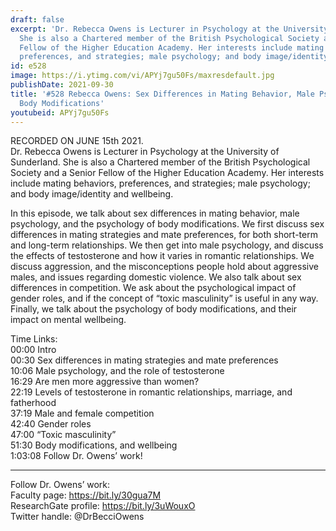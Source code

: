 ```yaml
---
draft: false
excerpt: 'Dr. Rebecca Owens is Lecturer in Psychology at the University of Sunderland.
  She is also a Chartered member of the British Psychological Society and a Senior
  Fellow of the Higher Education Academy. Her interests include mating behaviors,
  preferences, and strategies; male psychology; and body image/identity and wellbeing. '
id: e528
image: https://i.ytimg.com/vi/APYj7gu50Fs/maxresdefault.jpg
publishDate: 2021-09-30
title: '#528 Rebecca Owens: Sex Differences in Mating Behavior, Male Psychology, and
  Body Modifications'
youtubeid: APYj7gu50Fs
---
```

RECORDED ON JUNE 15th 2021.  
Dr. Rebecca Owens is Lecturer in Psychology at the University of Sunderland. She is also a Chartered member of the British Psychological Society and a Senior Fellow of the Higher Education Academy. Her interests include mating behaviors, preferences, and strategies; male psychology; and body image/identity and wellbeing. 

In this episode, we talk about sex differences in mating behavior, male psychology, and the psychology of body modifications. We first discuss sex differences in mating strategies and mate preferences, for both short-term and long-term relationships. We then get into male psychology, and discuss the effects of testosterone and how it varies in romantic relationships. We discuss aggression, and the misconceptions people hold about aggressive males, and issues regarding domestic violence. We also talk about sex differences in competition. We ask about the psychological impact of gender roles, and if the concept of “toxic masculinity” is useful in any way. Finally, we talk about the psychology of body modifications, and their impact on mental wellbeing.

Time Links:  
00:00  Intro  
00:30  Sex differences in mating strategies and mate preferences  
10:06 Male psychology, and the role of testosterone  
16:29  Are men more aggressive than women?  
22:19  Levels of testosterone in romantic relationships, marriage, and fatherhood  
37:19  Male and female competition  
42:40  Gender roles  
47:00  “Toxic masculinity”  
51:30  Body modifications, and wellbeing  
1:03:08  Follow Dr. Owens’ work!

---

Follow Dr. Owens’ work:  
Faculty page: https://bit.ly/30gua7M  
ResearchGate profile: https://bit.ly/3uWouxO  
Twitter handle: @DrBecciOwens
